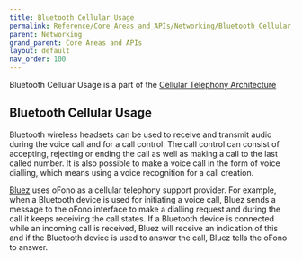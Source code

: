 ```yaml
---
title: Bluetooth Cellular Usage
permalink: Reference/Core_Areas_and_APIs/Networking/Bluetooth_Cellular_Usage/
parent: Networking
grand_parent: Core Areas and APIs
layout: default
nav_order: 100
---
```


Bluetooth Cellular Usage is a part of the [Cellular Telephony Architecture](/Reference/Core_Areas_and_APIs/Networking/Cellular_Telephony_Architecture)

## Bluetooth Cellular Usage

Bluetooth wireless headsets can be used to receive and transmit audio during the voice call and for a call control. The call control can consist of accepting, rejecting or ending the call as well as making a call to the last called number. It is also possible to make a voice call in the form of voice dialling, which means using a voice recognition for a call creation.

[Bluez](/Bluez "brokenlink") uses oFono as a cellular telephony support provider. For example, when a Bluetooth device is used for initiating a voice call, Bluez sends a message to the oFono interface to make a dialling request and during the call it keeps receiving the call states. If a Bluetooth device is connected while an incoming call is received, Bluez will receive an indication of this and if the Bluetooth device is used to answer the call, Bluez tells the oFono to answer.
